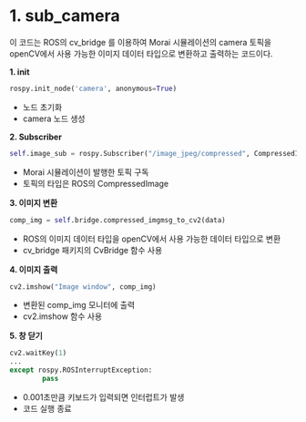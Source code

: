 # 1. sub_camera
이 코드는 ROS의 cv_bridge 를 이용하여 Morai 시뮬레이션의 camera 토픽을 openCV에서 사용 가능한 이미지 데이터 타입으로 변환하고 출력하는 코드이다.

**1. init**
```python
rospy.init_node('camera', anonymous=True)
```
- 노드 초기화
- camera 노드 생성  
  
  
**2. Subscriber**
```python
self.image_sub = rospy.Subscriber("/image_jpeg/compressed", CompressedImage, self.callback)
```
- Morai 시뮬레이션이 발행한 토픽 구독
- 토픽의 타입은 ROS의 CompressedImage
  
  
**3. 이미지 변환**
```python
comp_img = self.bridge.compressed_imgmsg_to_cv2(data)
```
- ROS의 이미지 데이터 타입을 openCV에서 사용 가능한 데이터 타입으로 변환
- cv_bridge 패키지의 CvBridge 함수 사용

  
**4. 이미지 출력**
```python
cv2.imshow("Image window", comp_img)
```
- 변환된 comp_img 모니터에 출력
- cv2.imshow 함수 사용

  
**5. 창 닫기**
```python
cv2.waitKey(1)
...
except rospy.ROSInterruptException:
        pass
```
- 0.001초만큼 키보드가 입력되면 인터럽트가 발생
- 코드 실행 종료








